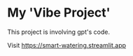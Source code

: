 # My 'Vibe Project'
This project is involving gpt's code.

Visit https://smart-watering.streamlit.app
